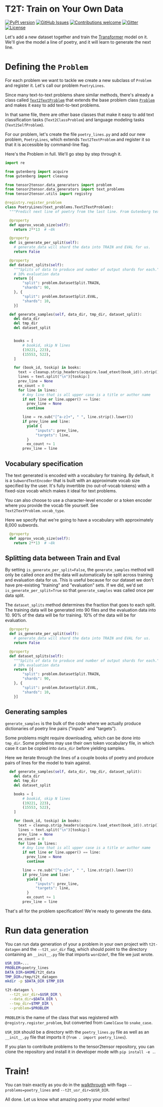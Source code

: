 # T2T: Train on Your Own Data

[![PyPI
version](https://badge.fury.io/py/tensor2tensor.svg)](https://badge.fury.io/py/tensor2tensor)
[![GitHub
Issues](https://img.shields.io/github/issues/tensorflow/tensor2tensor.svg)](https://github.com/tensorflow/tensor2tensor/issues)
[![Contributions
welcome](https://img.shields.io/badge/contributions-welcome-brightgreen.svg)](CONTRIBUTING.md)
[![Gitter](https://img.shields.io/gitter/room/nwjs/nw.js.svg)](https://gitter.im/tensor2tensor/Lobby)
[![License](https://img.shields.io/badge/License-Apache%202.0-brightgreen.svg)](https://opensource.org/licenses/Apache-2.0)

Let's add a new dataset together and train the
[Transformer](https://github.com/tensorflow/tensor2tensor/tree/master/tensor2tensor/models/transformer.py)
model on it. We'll give the model a line of poetry, and it will learn to
generate the next line.

# Defining the `Problem`

For each problem we want to tackle we create a new subclass of `Problem` and
register it. Let's call our problem `PoetryLines`.

Since many text-to-text problems share similar methods, there's already a class
called
[`Text2TextProblem`](https://github.com/tensorflow/tensor2tensor/tree/master/tensor2tensor/data_generators/text_problems.py)
that extends the base problem class
[`Problem`](https://github.com/tensorflow/tensor2tensor/tree/master/tensor2tensor/data_generators/problem.py)
and makes it easy to add text-to-text problems.

In that same file, there are other base classes that make it easy to add text
classification tasks (`Text2ClassProblem`) and language modeling tasks
(`Text2SelfProblem`).

For our problem, let's create the file `poetry_lines.py` and add our new
problem, `PoetryLines`, which extends `Text2TextProblem` and register it so that
it is accessible by command-line flag.

Here's the Problem in full. We'll go step by step through it.

```python
import re

from gutenberg import acquire
from gutenberg import cleanup

from tensor2tensor.data_generators import problem
from tensor2tensor.data_generators import text_problems
from tensor2tensor.utils import registry

@registry.register_problem
class PoetryLines(text_problems.Text2TextProblem):
  """Predict next line of poetry from the last line. From Gutenberg texts."""

  @property
  def approx_vocab_size(self):
    return 2**13  # ~8k

  @property
  def is_generate_per_split(self):
    # generate_data will shard the data into TRAIN and EVAL for us.
    return False

  @property
  def dataset_splits(self):
    """Splits of data to produce and number of output shards for each."""
    # 10% evaluation data
    return [{
        "split": problem.DatasetSplit.TRAIN,
        "shards": 90,
    }, {
        "split": problem.DatasetSplit.EVAL,
        "shards": 10,
    }]

  def generate_samples(self, data_dir, tmp_dir, dataset_split):
    del data_dir
    del tmp_dir
    del dataset_split


    books = [
        # bookid, skip N lines
        (19221, 223),
        (15553, 522),
    ]

    for (book_id, toskip) in books:
      text = cleanup.strip_headers(acquire.load_etext(book_id)).strip()
      lines = text.split("\n")[toskip:]
      prev_line = None
      ex_count = 0
      for line in lines:
        # Any line that is all upper case is a title or author name
        if not line or line.upper() == line:
          prev_line = None
          continue

        line = re.sub("[^a-z]+", " ", line.strip().lower())
        if prev_line and line:
          yield {
              "inputs": prev_line,
              "targets": line,
          }
          ex_count += 1
        prev_line = line
```

## Vocabulary specification

The text generated is encoded with a vocabulary for training. By default, it is
a `SubwordTextEncoder` that is built with an approximate vocab size specified by
the user. It's fully invertible (no out-of-vocab tokens) with a fixed-size vocab
which makes it ideal for text problems.

You can also choose to use a character-level encoder or a token encoder where
you provide the vocab file yourself. See `Text2TextProblem.vocab_type`.

Here we specify that we're going to have a vocabulary with approximately 8,000
subwords.

```python
  @property
  def approx_vocab_size(self):
    return 2**13  # ~8k
```

## Splitting data between Train and Eval

By setting `is_generate_per_split=False`, the `generate_samples` method will
only be called once and the data will automatically be split across training and
evaluation data for us. This is useful because for our dataset we don't have
pre-existing "training" and "evaluation" sets. If we did, we'd set
`is_generate_per_split=True` so that `generate_samples` was called once per data
split.

The `dataset_splits` method determines the fraction that goes to each split. The
training data will be generated into 90 files and the evaluation data into 10.
90% of the data will be for training. 10% of the data will be for evaluation.

```python
  @property
  def is_generate_per_split(self):
    # generate_data will shard the data into TRAIN and EVAL for us.
    return False

  @property
  def dataset_splits(self):
    """Splits of data to produce and number of output shards for each."""
    # 10% evaluation data
    return [{
        "split": problem.DatasetSplit.TRAIN,
        "shards": 90,
    }, {
        "split": problem.DatasetSplit.EVAL,
        "shards": 10,
    }]
```

## Generating samples

`generate_samples` is the bulk of the code where we actually produce
dictionaries of poetry line pairs ("inputs" and "targets").

Some problems might require downloading, which can be done into `tmp_dir`. Some
problems may use their own token vocabulary file, in which case it can be copied
into `data_dir` before yielding samples.

Here we iterate through the lines of a couple books of poetry and produce pairs
of lines for the model to train against.

```python
  def generate_samples(self, data_dir, tmp_dir, dataset_split):
    del data_dir
    del tmp_dir
    del dataset_split

    books = [
        # bookid, skip N lines
        (19221, 223),
        (15553, 522),
    ]

    for (book_id, toskip) in books:
      text = cleanup.strip_headers(acquire.load_etext(book_id)).strip()
      lines = text.split("\n")[toskip:]
      prev_line = None
      ex_count = 0
      for line in lines:
        # Any line that is all upper case is a title or author name
        if not line or line.upper() == line:
          prev_line = None
          continue

        line = re.sub("[^a-z]+", " ", line.strip().lower())
        if prev_line and line:
          yield {
              "inputs": prev_line,
              "targets": line,
          }
          ex_count += 1
        prev_line = line
```

That's all for the problem specification! We're ready to generate the data.

# Run data generation

You can run data generation of your a problem in your own project with
`t2t-datagen` and the `--t2t_usr_dir` flag, which should point to the directory
containing an `__init__.py` file that imports `word2def`, the file we just
wrote.

```bash
USR_DIR=...
PROBLEM=poetry_lines
DATA_DIR=$HOME/t2t_data
TMP_DIR=/tmp/t2t_datagen
mkdir -p $DATA_DIR $TMP_DIR

t2t-datagen \
  --t2t_usr_dir=$USR_DIR \
  --data_dir=$DATA_DIR \
  --tmp_dir=$TMP_DIR \
  --problem=$PROBLEM
```

`PROBLEM` is the name of the class that was registered with
`@registry.register_problem`, but converted from `CamelCase` to `snake_case`.

`USR_DIR` should be a directory with the `poetry_lines.py` file as well as an
`__init__.py` file that imports it (`from . import poetry_lines`).

If you plan to contribute problems to the tensor2tensor repository, you can
clone the repository and install it in developer mode with `pip install -e .`.

# Train!

You can train exactly as you do in the [walkthrough](walkthrough.md) with flags
`--problems=poetry_lines` and `--t2t_usr_dir=$USR_DIR`.

All done. Let us know what amazing poetry your model writes!
